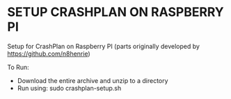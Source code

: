 # SETUP CRASHPLAN ON RASPBERRY PI
Setup for CrashPlan on Raspberry PI (parts originally developed by https://github.com/n8henrie)

To Run:
- Download the entire archive and unzip to a directory
- Run using: sudo crashplan-setup.sh
